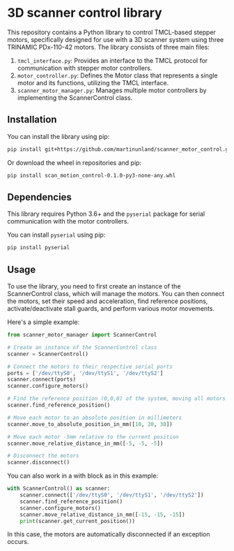 # 3D scanner control library

This repository contains a Python library to control TMCL-based stepper motors, specifically designed for use with a 3D scanner system using three TRINAMIC PDx-110-42 motors. The library consists of three main files:

1. `tmcl_interface.py`: Provides an interface to the TMCL protocol for communication with stepper motor controllers.
2. `motor_controller.py`: Defines the Motor class that represents a single motor and its functions, utilizing the TMCL interface.
3. `scanner_motor_manager.py`: Manages multiple motor controllers by implementing the ScannerControl class.

## Installation
You can install the library using pip:

```bash
pip install git+https://github.com/martinunland/scanner_motor_control.git
```
Or download the wheel in repositories and pip:
```bash
pip install scan_motion_control-0.1.0-py3-none-any.whl
```

## Dependencies

This library requires Python 3.6+ and the `pyserial` package for serial communication with the motor controllers.

You can install `pyserial` using pip:

```bash
pip install pyserial
```

## Usage

To use the library, you need to first create an instance of the ScannerControl class, which will manage the motors. You can then connect the motors, set their speed and acceleration, find reference positions, activate/deactivate stall guards, and perform various motor movements.

Here's a simple example:

```python
from scanner_motor_manager import ScannerControl

# Create an instance of the ScannerControl class
scanner = ScannerControl()

# Connect the motors to their respective serial ports
ports = ['/dev/ttyS0', '/dev/ttyS1', '/dev/ttyS2']
scanner.connect(ports)
scanner.configure_motors()

# Find the reference position (0,0,0) of the system, moving all motors as far left as possible
scanner.find_reference_position()

# Move each motor to an absolute position in millimeters
scanner.move_to_absolute_position_in_mm([10, 20, 30])

# Move each motor -5mm relative to the current position
scanner.move_relative_distance_in_mm([-5, -5, -5])

# Disconnect the motors
scanner.disconnect()
```

You can also work in a with block as in this example:
```python
with ScannerControl() as scanner:
    scanner.connect(['/dev/ttyS0', '/dev/ttyS1', '/dev/ttyS2'])
    scanner.find_reference_position()
    scanner.configure_motors()
    scanner.move_relative_distance_in_mm([-15, -15, -15])
    print(scanner.get_current_position())
```
In this case, the motors are automatically disconnected if an exception occurs.
